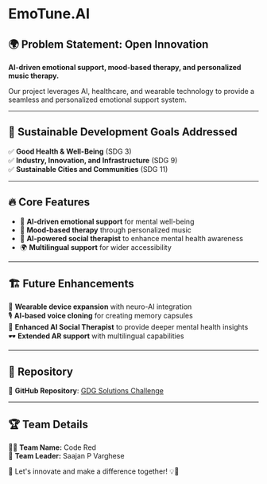 # EmoTune.AI

## 🌍 Problem Statement: Open Innovation

**AI-driven emotional support, mood-based therapy, and personalized music therapy.**

Our project leverages AI, healthcare, and wearable technology to provide a seamless and personalized emotional support system.

---

## 🎯 Sustainable Development Goals Addressed

✅ **Good Health & Well-Being** (SDG 3)  
✅ **Industry, Innovation, and Infrastructure** (SDG 9)  
✅ **Sustainable Cities and Communities** (SDG 11)  

---

## 🔥 Core Features

- 🧠 **AI-driven emotional support** for mental well-being
- 🎵 **Mood-based therapy** through personalized music
- 🤖 **AI-powered social therapist** to enhance mental health awareness
- 🌍 **Multilingual support** for wider accessibility

---

## 🏗️ Future Enhancements

🚀 **Wearable device expansion** with neuro-AI integration  
🎙️ **AI-based voice cloning** for creating memory capsules  
💬 **Enhanced AI Social Therapist** to provide deeper mental health insights  
🕶️ **Extended AR support** with multilingual capabilities  

---

## 📂 Repository

🔗 **GitHub Repository**: [GDG Solutions Challenge](https://github.com/saajan376/GDG-Solutions-Challenge)

---

## 🏆 Team Details

👨‍💻 **Team Name:** Code Red  
👤 **Team Leader:** Saajan P Varghese  

🚀 Let's innovate and make a difference together! 💡💙

